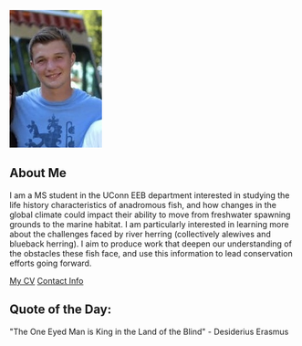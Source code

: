 ![Image of Michael Burgess](images/headshot.jpg
"my headshot")
## About Me
I am a MS student in the UConn EEB department
interested in studying the life history characteristics of anadromous fish, and how changes in the global climate could impact their ability to move from freshwater spawning grounds to the marine habitat. I am particularly interested in learning more about the challenges faced by river herring (collectively alewives and blueback herring). I aim to produce work that deepen our understanding of the obstacles these fish face, and use this information to lead conservation efforts going forward.

[My CV](PDFs/cv.pdf)
[Contact Info](contact-info.html)

## Quote of the Day:
"The One Eyed Man is King in the Land of the Blind" - Desiderius Erasmus


